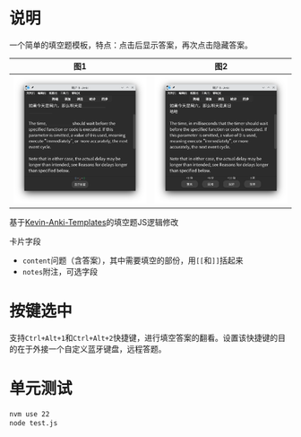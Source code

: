 # 说明

一个简单的填空题模板，特点：点击后显示答案，再次点击隐藏答案。

|图1|图2|
|--|--|
|![](images/1.png)|![](images/2.png)|

基于[Kevin-Anki-Templates](https://github.com/kevin2li/Kevin-Anki-Templates)的填空题JS逻辑修改

卡片字段

- `content`问题（含答案），其中需要填空的部份，用`[[`和`]]`括起来
- `notes`附注，可选字段

# 按键选中

支持`Ctrl+Alt+1`和`Ctrl+Alt+2`快捷键，进行填空答案的翻看。设置该快捷键的目的在于外接一个自定义蓝牙键盘，远程答题。

# 单元测试

```bash
nvm use 22
node test.js
```
